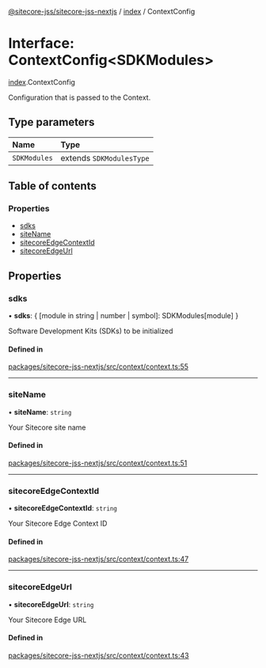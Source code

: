 [@sitecore-jss/sitecore-jss-nextjs](../README.md) / [index](../modules/index.md) / ContextConfig

# Interface: ContextConfig\<SDKModules\>

[index](../modules/index.md).ContextConfig

Configuration that is passed to the Context.

## Type parameters

| Name | Type |
| :------ | :------ |
| `SDKModules` | extends `SDKModulesType` |

## Table of contents

### Properties

- [sdks](index.ContextConfig.md#sdks)
- [siteName](index.ContextConfig.md#sitename)
- [sitecoreEdgeContextId](index.ContextConfig.md#sitecoreedgecontextid)
- [sitecoreEdgeUrl](index.ContextConfig.md#sitecoreedgeurl)

## Properties

### sdks

• **sdks**: \{ [module in string \| number \| symbol]: SDKModules[module] }

Software Development Kits (SDKs) to be initialized

#### Defined in

[packages/sitecore-jss-nextjs/src/context/context.ts:55](https://github.com/Sitecore/jss/blob/7c905aeb3/packages/sitecore-jss-nextjs/src/context/context.ts#L55)

___

### siteName

• **siteName**: `string`

Your Sitecore site name

#### Defined in

[packages/sitecore-jss-nextjs/src/context/context.ts:51](https://github.com/Sitecore/jss/blob/7c905aeb3/packages/sitecore-jss-nextjs/src/context/context.ts#L51)

___

### sitecoreEdgeContextId

• **sitecoreEdgeContextId**: `string`

Your Sitecore Edge Context ID

#### Defined in

[packages/sitecore-jss-nextjs/src/context/context.ts:47](https://github.com/Sitecore/jss/blob/7c905aeb3/packages/sitecore-jss-nextjs/src/context/context.ts#L47)

___

### sitecoreEdgeUrl

• **sitecoreEdgeUrl**: `string`

Your Sitecore Edge URL

#### Defined in

[packages/sitecore-jss-nextjs/src/context/context.ts:43](https://github.com/Sitecore/jss/blob/7c905aeb3/packages/sitecore-jss-nextjs/src/context/context.ts#L43)
